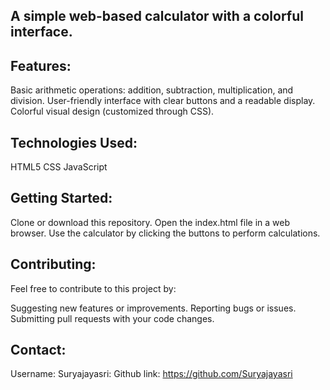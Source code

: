 ## A simple web-based calculator with a colorful interface.

## Features:

Basic arithmetic operations: addition, subtraction, multiplication, and division.
User-friendly interface with clear buttons and a readable display.
Colorful visual design (customized through CSS).
## Technologies Used:

HTML5
CSS
JavaScript
## Getting Started:

Clone or download this repository.
Open the index.html file in a web browser.
Use the calculator by clicking the buttons to perform calculations.
## Contributing:

Feel free to contribute to this project by:

Suggesting new features or improvements.
Reporting bugs or issues.
Submitting pull requests with your code changes.

## Contact:

Username: Suryajayasri: 
Github link: https://github.com/Suryajayasri

